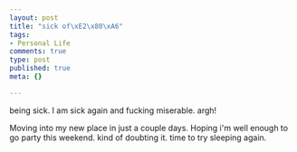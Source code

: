 ```yaml
--- 
layout: post
title: "sick of\xE2\x80\xA6"
tags: 
- Personal Life
comments: true
type: post
published: true
meta: {}

---
```

being sick. I am sick again and fucking miserable. argh!

  Moving into my new place in just a couple days. Hoping i'm well enough to go party this weekend. kind of doubting it. time to try sleeping again.
